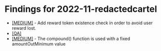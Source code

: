 # Findings for 2022-11-redactedcartel 

- [[MEDIUM]]([MEDIUM]-Add_reward_token_existence_check_in_order_to_avoid_user_reward_lost./README.md) - Add reward token existence check in order to avoid user reward lost.
- [[QA]](QA/README.md)
- [[MEDIUM]]([MEDIUM]-The_compound()_function_is_used_with_a_fixed_amountOutMinimum_value/README.md) - The compound() function is used with a fixed amountOutMinimum value
